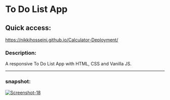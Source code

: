 # To Do List App

## Quick access:
https://nikkihosseini.github.io/Calculator-Deployment/



### Description:
A responsive To Do List App with HTML, CSS and Vanilla JS.

---
### snapshot:
<a href="https://ibb.co/fYkhWjp"><img src="https://i.ibb.co/6RH3SjP/Screenshot-18.png" alt="Screenshot-18" border="0"></a>
